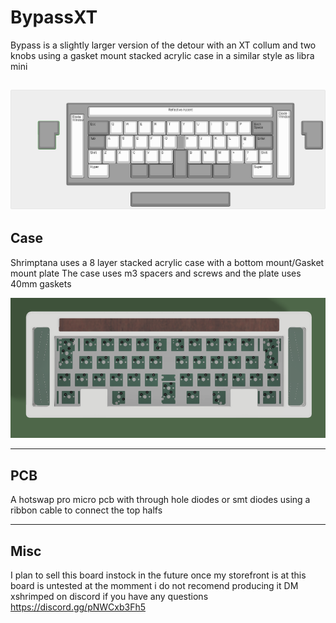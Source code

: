 # BypassXT
Bypass is a slightly larger version of the detour with an XT collum and two knobs using a gasket mount stacked acrylic case in a similar style as libra mini 


![alt text](https://github.com/ShrimpedKeyboard/Mirror40/blob/main/KLE/Mirror40.png?raw=true)
 --- 

## Case

Shrimptana uses a 8 layer stacked acrylic case with a bottom mount/Gasket mount plate
The case uses m3 spacers and screws and the plate uses  40mm gaskets

![alt text](https://github.com/ShrimpedKeyboard/Mirror40/blob/main/Pictures/Case%201.png?raw=true)


 --- 

## PCB

A hotswap pro micro pcb with through hole diodes or smt diodes using a ribbon cable to connect the top halfs

 --- 

## Misc
I plan to sell this board instock in the future once my storefront is at 
this board is untested at the momment i do not recomend producing it 
DM xshrimped on discord if you have any questions
https://discord.gg/pNWCxb3Fh5
